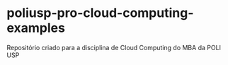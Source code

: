 # poliusp-pro-cloud-computing-examples
Repositório criado para a disciplina de Cloud Computing do MBA da POLI USP
